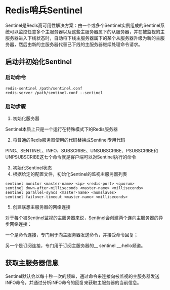 # Redis哨兵Sentinel

Sentinel是Redis高可用性解决方案：由一个或多个Sentinel实例组成的Sentinel系统可以监控任意多个主服务器以及这些主服务器属下的从服务器，并在被监视的主服务器进入下线状态时，自动将下线主服务器属下的某个从服务器升级为新的主服务器，然后由新的主服务器代替已下线的主服务器继续处理命令请求。

## 启动并初始化Sentinel

### 启动命令

``` redis
redis-sentinel /path/sentinel.conf
redis-server /path/sentinel.conf --sentinel
```

### 启动步骤

1. 初始化服务器

Sentinel本质上只是一个运行在特殊模式下的Redis服务器

2. 将普通的Redis服务器使用的代码替换成Sentinel专用代码

PING、SENTINEL、INFO、SUBSCRIBE、UNSUBSCRIBE、PSUBSCRIBE和UNPSUBSCRIBE这七个命令就是客户端可以对Sentinel执行的命令

3. 初始化Sentinel状态
4. 根据给定的配置文件，初始化Sentinel的监视主服务器列表

``` redis
sentinel monitor <master-name> <ip> <redis-port> <quorum>
sentinel down-after-milliseconds <master-name> <milliseconds>
sentinel parallel-syncs <master-name> <numslaves>
sentinel failover-timeout <master-name> <milliseconds>
```

5. 创建联想主服务器的网络连接

对于每个被Sentinel监视的主服务器来说，Sentinel会创建两个连向主服务器的异步网络连接：

一个是命令连接，专门用于向主服务器发送命令，并接受命令回复；

另一个是订阅连接，专门用于订阅主服务器的__ sentinel __:hello频道。

## 获取主服务器信息

Sentinel默认会以每十秒一次的频率，通过命令来连接向被监视的主服务器发送INFO命令，并通过分析INFO命令的回复来获取主服务器的当前信息。

















